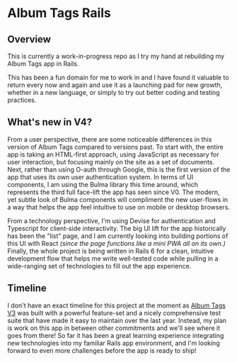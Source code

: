 # Album Tags Rails

## Overview
This is currently a work-in-progress repo as I try my hand at rebuilding my Album Tags app in Rails.

This has been a fun domain for me to work in and I have found it valuable to return every now and again and use it as a launching pad for new growth, whether in a new language, or simply to try out better coding and testing practices.

## What's new in V4?
From a user perspective, there are some noticeable differences in this version of Album Tags compared to versions past. To start with, the entire app is taking an HTML-first approach, using JavaScript as necessary for user interaction, but focusing mainly on the site as a set of documents. Next, rather than using O-auth through Google, this is the first version of the app that uses its own user authentication system. In terms of UI components, I am using the Bulma library this time around, which represents the third full face-lift the app has seen since V0. The modern, yet subtle look of Bulma components will compliment the new user-flows in a way that helps the app feel intuitive to use on mobile or desktop browsers.

From a technology perspective, I'm using Devise for authentication and Typescript for client-side interactivity. The big UI lift for the app historically has been the "list" page, and I am currently looking into building portions of this UI with React _(since the page functions like a mini PWA all on its own.)_ Finally, the whole project is being written in Rails 6 for a clean, intuitive development flow that helps me write well-tested code while pulling in a wide-ranging set of technologies to fill out the app experience.

## Timeline
I don't have an exact timeline for this project at the moment as [Album Tags V3](https://github.com/jhunschejones/Album-Tags-Phoenix) was built with a powerful feature-set and a nicely comprehensive test suite that have made it easy to maintain over the last year. Instead, my plan is work on this app in between other commitments and we'll see where it goes from there! So far it has been a great learning experience integrating new technologies into my familiar Rails app environment, and I'm looking forward to even more challenges before the app is ready to ship!
